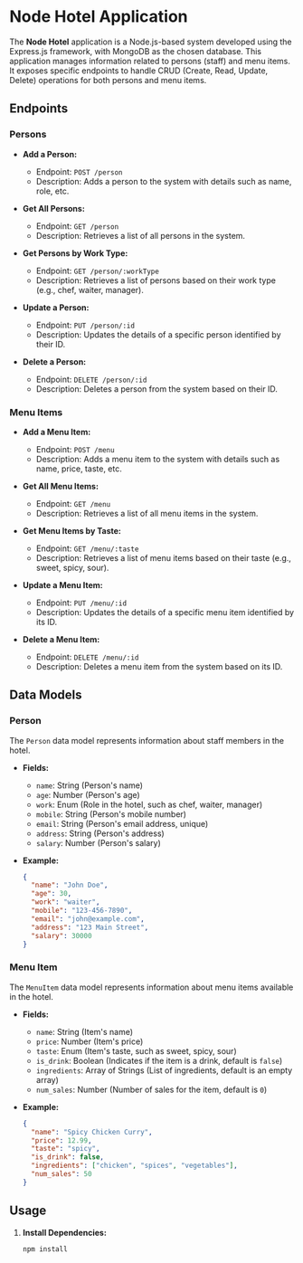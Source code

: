 # Node Hotel Application

The **Node Hotel** application is a Node.js-based system developed using the Express.js framework, with MongoDB as the chosen database. This application manages information related to persons (staff) and menu items. It exposes specific endpoints to handle CRUD (Create, Read, Update, Delete) operations for both persons and menu items.

## Endpoints

### Persons

- **Add a Person:**

  - Endpoint: `POST /person`
  - Description: Adds a person to the system with details such as name, role, etc.

- **Get All Persons:**

  - Endpoint: `GET /person`
  - Description: Retrieves a list of all persons in the system.

- **Get Persons by Work Type:**

  - Endpoint: `GET /person/:workType`
  - Description: Retrieves a list of persons based on their work type (e.g., chef, waiter, manager).

- **Update a Person:**

  - Endpoint: `PUT /person/:id`
  - Description: Updates the details of a specific person identified by their ID.

- **Delete a Person:**
  - Endpoint: `DELETE /person/:id`
  - Description: Deletes a person from the system based on their ID.

### Menu Items

- **Add a Menu Item:**

  - Endpoint: `POST /menu`
  - Description: Adds a menu item to the system with details such as name, price, taste, etc.

- **Get All Menu Items:**

  - Endpoint: `GET /menu`
  - Description: Retrieves a list of all menu items in the system.

- **Get Menu Items by Taste:**

  - Endpoint: `GET /menu/:taste`
  - Description: Retrieves a list of menu items based on their taste (e.g., sweet, spicy, sour).

- **Update a Menu Item:**

  - Endpoint: `PUT /menu/:id`
  - Description: Updates the details of a specific menu item identified by its ID.

- **Delete a Menu Item:**
  - Endpoint: `DELETE /menu/:id`
  - Description: Deletes a menu item from the system based on its ID.

## Data Models

### Person

The `Person` data model represents information about staff members in the hotel.

- **Fields:**

  - `name`: String (Person's name)
  - `age`: Number (Person's age)
  - `work`: Enum (Role in the hotel, such as chef, waiter, manager)
  - `mobile`: String (Person's mobile number)
  - `email`: String (Person's email address, unique)
  - `address`: String (Person's address)
  - `salary`: Number (Person's salary)

- **Example:**
  ```json
  {
    "name": "John Doe",
    "age": 30,
    "work": "waiter",
    "mobile": "123-456-7890",
    "email": "john@example.com",
    "address": "123 Main Street",
    "salary": 30000
  }
  ```

### Menu Item

The `MenuItem` data model represents information about menu items available in the hotel.

- **Fields:**

  - `name`: String (Item's name)
  - `price`: Number (Item's price)
  - `taste`: Enum (Item's taste, such as sweet, spicy, sour)
  - `is_drink`: Boolean (Indicates if the item is a drink, default is `false`)
  - `ingredients`: Array of Strings (List of ingredients, default is an empty array)
  - `num_sales`: Number (Number of sales for the item, default is `0`)

- **Example:**
  ```json
  {
    "name": "Spicy Chicken Curry",
    "price": 12.99,
    "taste": "spicy",
    "is_drink": false,
    "ingredients": ["chicken", "spices", "vegetables"],
    "num_sales": 50
  }
  ```

## Usage

1. **Install Dependencies:**
   ```bash
   npm install
   ```
